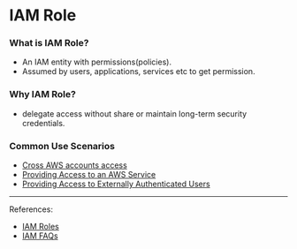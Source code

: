 # IAM Role

### What is IAM Role?

- An IAM entity with permissions(policies).
- Assumed by users, applications, services etc to get permission.

### Why IAM Role?

- delegate access without share or maintain long-term security credentials.

### Common Use Scenarios

- [Cross AWS accounts access](cross-accont-access-iam-role.md)
- [Providing Access to an AWS Service](https://docs.aws.amazon.com/IAM/latest/UserGuide/id_roles_common-scenarios_services.html)
- [Providing Access to Externally Authenticated Users](https://docs.aws.amazon.com/IAM/latest/UserGuide/id_roles_common-scenarios_federated-users.html)

---

References:
- [IAM Roles](https://docs.aws.amazon.com/IAM/latest/UserGuide/id_roles.html)
- [IAM FAQs](https://aws.amazon.com/iam/faqs/)
